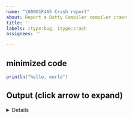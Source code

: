 ```yaml
---
name: "\U0001F4A5 Crash report"
about: Report a Dotty Compiler compiler crash
title: ''
labels: itype:bug, itype:crash
assignees: ''

---
```


## minimized code

```Scala
println("hello, world")
```

## Output (click arrow to expand)
<details>

```scala
// TODO add output here
```
</details>
